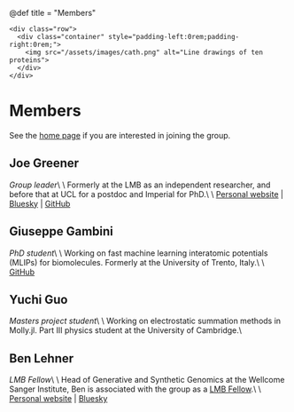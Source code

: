@def title = "Members"

~~~
<div class="row">
  <div class="container" style="padding-left:0rem;padding-right:0rem;">
    <img src="/assets/images/cath.png" alt="Line drawings of ten proteins">
  </div>
</div>
~~~

# Members

See the [home page](/) if you are interested in joining the group.

## Joe Greener

_Group leader_\\
\\
Formerly at the LMB as an independent researcher, and before that at UCL for a postdoc and Imperial for PhD.\\
\\
[Personal website](http://jgreener64.github.io) | [Bluesky](https://bsky.app/profile/jgreener64.bsky.social) | [GitHub](https://github.com/jgreener64)

## Giuseppe Gambini

_PhD student_\\
\\
Working on fast machine learning interatomic potentials (MLIPs) for biomolecules. Formerly at the University of Trento, Italy.\\
\\
[GitHub](https://github.com/Peppone98)

## Yuchi Guo

_Masters project student_\\
\\
Working on electrostatic summation methods in Molly.jl. Part III physics student at the University of Cambridge.\\

## Ben Lehner

_LMB Fellow_\\
\\
Head of Generative and Synthetic Genomics at the Wellcome Sanger Institute, Ben is associated with the group as a [LMB Fellow](https://www2.mrc-lmb.cam.ac.uk/group-leaders/lmb-fellows).\\
\\
[Personal website](https://www.sanger.ac.uk/person/lehner-ben) | [Bluesky](https://bsky.app/profile/benlehner.bsky.social)
